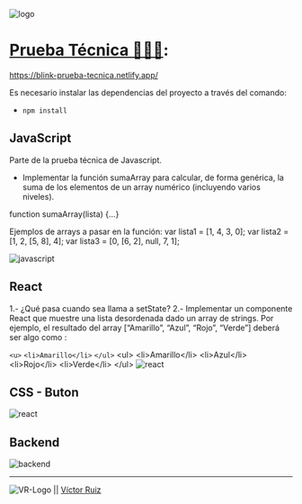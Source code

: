 ![logo](https://res.cloudinary.com/dhd9jgrw3/image/upload/v1629360773/tus-proyectos/tus-proyectos-titulo_xx9bka.png)

# [Prueba Técnica 👨🏻‍💻](https://blink-prueba-tecnica.netlify.app/):
https://blink-prueba-tecnica.netlify.app/

Es necesario instalar las dependencias del proyecto a través del comando:
- `npm install`

## JavaScript
Parte de la prueba técnica de Javascript.

- Implementar la función sumaArray para calcular, de forma genérica, la suma de los elementos
de un array numérico (incluyendo varios niveles).

function sumaArray(lista) {…}

Ejemplos de arrays a pasar en la función:
var lista1 = [1, 4, 3, 0];
var lista2 = [1, 2, [5, 8], 4];
var lista3 = [0, [6, 2], null, 7, 1];

![javascript](https://res.cloudinary.com/dhd9jgrw3/image/upload/v1641547611/blink/javascript_u0mbwr.png)

## React
1.- ¿Qué pasa cuando sea llama a setState?
2.- Implementar un componente React que muestre una lista desordenada dado un array de
strings. Por ejemplo, el resultado del array [“Amarillo”, “Azul”, “Rojo”, “Verde”] deberá ser algo
como :

`<u>`
    `<li>Amarillo</li>`
`</ul>`
&lt;ul&gt;
&lt;li&gt;Amarillo&lt;/li&gt;
&lt;li&gt;Azul&lt;/li&gt;
&lt;li&gt;Rojo&lt;/li&gt;
&lt;li&gt;Verde&lt;/li&gt;
&lt;/ul&gt;
![react](https://res.cloudinary.com/dhd9jgrw3/image/upload/v1641547611/blink/javascript_u0mbwr.png)


## CSS - Buton
![react](https://res.cloudinary.com/dhd9jgrw3/image/upload/v1641547610/blink/css_mswaqq.png)

## Backend
![backend](https://res.cloudinary.com/dhd9jgrw3/image/upload/v1641547611/blink/backend_fupdgh.png)

---

![VR-Logo](https://res.cloudinary.com/dhd9jgrw3/image/upload/v1610528741/Logos%20VR/logo-vr_cmhmpa.jpg) || [Víctor Ruiz](https://www.linkedin.com/in/victormmorales/)